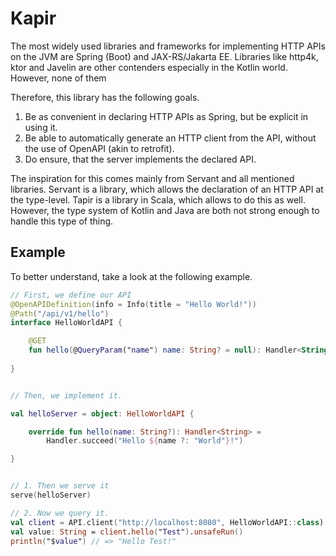 # Kapir

The most widely used libraries and frameworks for implementing HTTP
APIs on the JVM are Spring (Boot) and JAX-RS/Jakarta EE.  Libraries
like http4k, ktor and Javelin are other contenders especially in the
Kotlin world. However, none of them

Therefore, this library has the following goals.

1. Be as convenient in declaring HTTP APIs as Spring, but be explicit
   in using it.
2. Be able to automatically generate an HTTP client from the API,
   without the use of OpenAPI (akin to retrofit).
3. Do ensure, that the server implements the declared API.

The inspiration for this comes mainly from Servant and all mentioned
libraries. Servant is a library, which allows the declaration of an
HTTP API at the type-level. Tapir is a library in Scala, which allows
to do this as well. However, the type system of Kotlin and Java are
both not strong enough to handle this type of thing.

## Example

To better understand, take a look at the following example.

```kotlin
// First, we define our API
@OpenAPIDefinition(info = Info(title = "Hello World!"))
@Path("/api/v1/hello")
interface HelloWorldAPI {

    @GET
    fun hello(@QueryParam("name") name: String? = null): Handler<String>
    
}


// Then, we implement it.

val helloServer = object: HelloWorldAPI {

    override fun hello(name: String?): Handler<String> =
        Handler.succeed("Hello ${name ?: "World"}!")

}


// 1. Then we serve it
serve(helloServer)

// 2. Now we query it.
val client = API.client("http://localhost:8080", HelloWorldAPI::class)
val value: String = client.hello("Test").unsafeRun()
println("$value") // => "Hello Test!"
```


[tapir]: https://github.com/softwaremill/tapir
